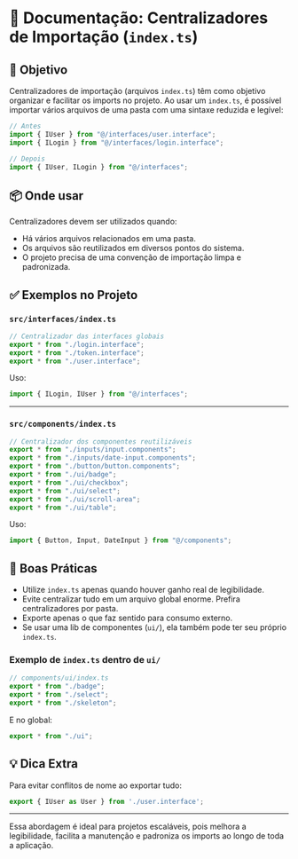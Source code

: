 # 📁 Documentação: Centralizadores de Importação (`index.ts`)

## 🎯 Objetivo

Centralizadores de importação (arquivos `index.ts`) têm como objetivo organizar e facilitar os imports no projeto. Ao usar um `index.ts`, é possível importar vários arquivos de uma pasta com uma sintaxe reduzida e legível:

```ts
// Antes
import { IUser } from "@/interfaces/user.interface";
import { ILogin } from "@/interfaces/login.interface";

// Depois
import { IUser, ILogin } from "@/interfaces";
```

## 📦 Onde usar

Centralizadores devem ser utilizados quando:

- Há vários arquivos relacionados em uma pasta.
- Os arquivos são reutilizados em diversos pontos do sistema.
- O projeto precisa de uma convenção de importação limpa e padronizada.

## ✅ Exemplos no Projeto

### `src/interfaces/index.ts`

```ts
// Centralizador das interfaces globais
export * from "./login.interface";
export * from "./token.interface";
export * from "./user.interface";
```

Uso:
```ts
import { ILogin, IUser } from "@/interfaces";
```

---

### `src/components/index.ts`

```ts
// Centralizador dos componentes reutilizáveis
export * from "./inputs/input.components";
export * from "./inputs/date-input.components";
export * from "./button/button.components";
export * from "./ui/badge";
export * from "./ui/checkbox";
export * from "./ui/select";
export * from "./ui/scroll-area";
export * from "./ui/table";
```

Uso:
```ts
import { Button, Input, DateInput } from "@/components";
```

## 🧠 Boas Práticas

- Utilize `index.ts` apenas quando houver ganho real de legibilidade.
- Evite centralizar tudo em um arquivo global enorme. Prefira centralizadores por pasta.
- Exporte apenas o que faz sentido para consumo externo.
- Se usar uma lib de componentes (`ui/`), ela também pode ter seu próprio `index.ts`.

### Exemplo de `index.ts` dentro de `ui/`
```ts
// components/ui/index.ts
export * from "./badge";
export * from "./select";
export * from "./skeleton";
```

E no global:
```ts
export * from "./ui";
```


## 💡 Dica Extra
Para evitar conflitos de nome ao exportar tudo:
```ts
export { IUser as User } from './user.interface';
```

---

Essa abordagem é ideal para projetos escaláveis, pois melhora a legibilidade, facilita a manutenção e padroniza os imports ao longo de toda a aplicação.